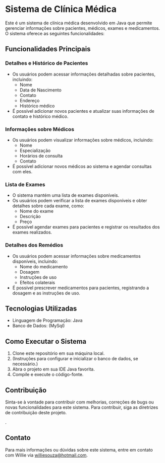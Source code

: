 # Sistema de Clínica Médica

Este é um sistema de clínica médica desenvolvido em Java que permite gerenciar informações sobre pacientes, médicos, exames e medicamentos. O sistema oferece as seguintes funcionalidades:

## Funcionalidades Principais

### Detalhes e Histórico de Pacientes

- Os usuários podem acessar informações detalhadas sobre pacientes, incluindo:
  - Nome
  - Data de Nascimento
  - Contato
  - Endereço
  - Histórico médico
- É possível adicionar novos pacientes e atualizar suas informações de contato e histórico médico.

### Informações sobre Médicos

- Os usuários podem visualizar informações sobre médicos, incluindo:
  - Nome
  - Especialização
  - Horários de consulta
  - Contato
- É possível adicionar novos médicos ao sistema e agendar consultas com eles.

### Lista de Exames

- O sistema mantém uma lista de exames disponíveis.
- Os usuários podem verificar a lista de exames disponíveis e obter detalhes sobre cada exame, como:
  - Nome do exame
  - Descrição
  - Preço
- É possível agendar exames para pacientes e registrar os resultados dos exames realizados.

### Detalhes dos Remédios

- Os usuários podem acessar informações sobre medicamentos disponíveis, incluindo:
  - Nome do medicamento
  - Dosagem
  - Instruções de uso
  - Efeitos colaterais
- É possível prescrever medicamentos para pacientes, registrando a dosagem e as instruções de uso.

## Tecnologias Utilizadas

- Linguagem de Programação: Java
- Banco de Dados: (MySql)

## Como Executar o Sistema

1. Clone este repositório em sua máquina local.
2. (Instruções para configurar e inicializar o banco de dados, se necessário.)
3. Abra o projeto em sua IDE Java favorita.
4. Compile e execute o código-fonte.

## Contribuição

Sinta-se à vontade para contribuir com melhorias, correções de bugs ou novas funcionalidades para este sistema. Para contribuir, siga as diretrizes de contribuição deste projeto.

.

## Contato

Para mais informações ou dúvidas sobre este sistema, entre em contato com Willie via williesouza@hotmail.com.
